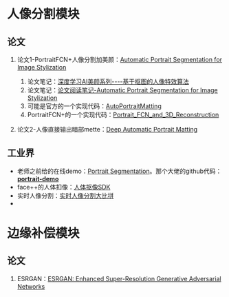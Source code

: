 # 人像分割模块

## 论文

1. 论文1-PortraitFCN+人像分割加美颜：[Automatic Portrait Segmentation for Image Stylization](http://xiaoyongshen.me/webpage_portrait/index.html)

   1. 论文笔记：[深度学习AI美颜系列----基于抠图的人像特效算法](https://blog.csdn.net/Trent1985/article/details/80578841)
   2. 论文笔记：[论文阅读笔记-Automatic Portrait Segmentation for Image Stylization](https://blog.csdn.net/mtc_Ningning/article/details/79241392)
   3. 可能是官方的一个实现代码：[AutoPortraitMatting](https://github.com/XiuSdk/AutoPortraitMatting)
   4. PortraitFCN+的一个实现代码：[Portrait_FCN_and_3D_Reconstruction](https://github.com/leoli3024/Portrait_FCN_and_3D_Reconstruction)

2. 论文2-人像直接输出暗部mette：[Deep Automatic Portrait Matting](http://xiaoyongshen.me/webpages/webpage_automatting/)

## 工业界

- 老师之前给的在线demo：[Portrait Segmentation](https://picsart.easygold.ai)。那个大佬的github代码：[**portrait-demo**](https://github.com/nizhib/portrait-demo)
- face++的人体扣像：[人体抠像SDK](https://www.faceplusplus.com.cn/sdk/bodyoutline/)
- 实时人像分割：[实时人像分割大比拼](https://ai.yanxishe.com/page/TextTranslation/1164)
- 

# 边缘补偿模块

## 论文

1. ESRGAN：[ESRGAN: Enhanced Super-Resolution Generative Adversarial Networks](https://arxiv.org/pdf/1809.00219.pdf)